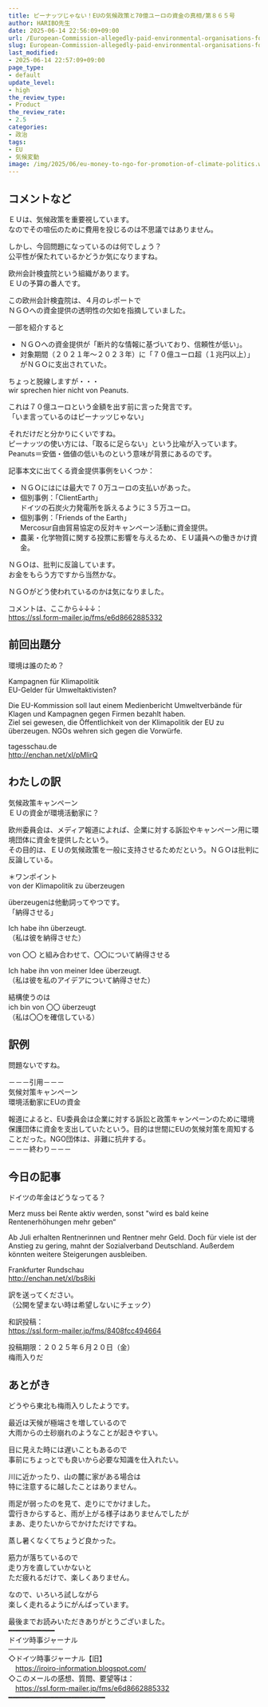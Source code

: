 ```yaml
---
title: ピーナッツじゃない！EUの気候政策と70億ユーロの資金の真相/第８６５号
author: HARIBO先生
date: 2025-06-14 22:56:09+09:00
url: /European-Commission-allegedly-paid-environmental-organisations-for-campaigns/
slug: European-Commission-allegedly-paid-environmental-organisations-for-campaigns
last_modified:
- 2025-06-14 22:57:09+09:00
page_type:
- default
update_level:
- high
the_review_type:
- Product
the_review_rate:
- 2.5
categories:
- 政治
tags:
- EU
- 気候変動
image: /img/2025/06/eu-money-to-ngo-for-promotion-of-climate-politics.webp
---
```

## コメントなど
ＥＵは、気候政策を重要視しています。  
なのでその喧伝のために費用を投じるのは不思議ではありません。

しかし、今回問題になっているのは何でしょう？  
公平性が保たれているかどうか気になりますね。

欧州会計検査院という組織があります。  
ＥＵの予算の番人です。

この欧州会計検査院は、４月のレポートで  
ＮＧＯへの資金提供の透明性の欠如を指摘していました。

一部を紹介すると  
* ＮＧＯへの資金提供が「断片的な情報に基づいており、信頼性が低い」。
* 対象期間（２０２１年〜２０２３年）に「７０億ユーロ超（１兆円以上）」がＮＧＯに支出されていた。

ちょっと脱線しますが・・・  
wir sprechen hier nicht von Peanuts.

これは７０億ユーロという金額を出す前に言った発言です。  
「いま言っているのはピーナッツじゃない」

それだけだと分かりにくいですね。  
ピーナッツの使い方には、「取るに足らない」という比喩が入っています。  
Peanuts＝安価・価値の低いものという意味が背景にあるのです。

記事本文に出てくる資金提供事例をいくつか：  
* ＮＧＯにはには最大で７０万ユーロの支払いがあった。
* 個別事例：「ClientEarth」  
ドイツの石炭火力発電所を訴えるように３５万ユーロ。
* 個別事例：「Friends of the Earth」  
Mercosur自由貿易協定の反対キャンペーン活動に資金提供。
* 農薬・化学物質に関する投票に影響を与えるため、ＥＵ議員への働きかけ資金。

ＮＧＯは、批判に反論しています。  
お金をもらう方ですから当然かな。

ＮＧＯがどう使われているのかは気になりました。

コメントは、ここから↓↓↓：  
<https://ssl.form-mailer.jp/fms/e6d8662885332>


## 前回出題分
環境は誰のため？

Kampagnen für Klimapolitik  
EU-Gelder für Umweltaktivisten?

Die EU-Kommission soll laut einem Medienbericht Umweltverbände für Klagen und Kampagnen gegen Firmen bezahlt haben.   
Ziel sei gewesen, die Öffentlichkeit von der Klimapolitik der EU zu überzeugen. NGOs wehren sich gegen die Vorwürfe.

tagesschau.de  
<http://enchan.net/xl/pMlirQ>


## わたしの訳
気候政策キャンペーン  
ＥＵの資金が環境活動家に？

欧州委員会は、メディア報道によれば、企業に対する訴訟やキャンペーン用に環境団体に資金を提供したという。  
その目的は、ＥＵの気候政策を一般に支持させるためだという。ＮＧＯは批判に反論している。

＊ワンポイント  
von der Klimapolitik zu überzeugen

überzeugenは他動詞ってやつです。  
「納得させる」

Ich habe ihn überzeugt.  
（私は彼を納得させた）

von 〇〇 と組み合わせて、〇〇について納得させる

Ich habe ihn von meiner Idee überzeugt.  
（私は彼を私のアイデアについて納得させた）

結構使うのは  
ich bin von 〇〇 überzeugt  
（私は〇〇を確信している）


## 訳例  
問題ないですね。

－－－引用－－－  
気候対策キャンペーン  
環境活動家にEUの資金

報道によると、EU委員会は企業に対する訴訟と政策キャンペーンのために環境保護団体に資金を支出していたという。目的は世間にEUの気候対策を周知することだった。NGO団体は、非難に抗弁する。  
－－－終わり－－－


## 今日の記事  
ドイツの年金はどうなってる？

Merz muss bei Rente aktiv werden, sonst "wird es bald keine Rentenerhöhungen mehr geben“

Ab Juli erhalten Rentnerinnen und Rentner mehr Geld. Doch für viele ist der Anstieg zu gering, mahnt der Sozialverband Deutschland. Außerdem könnten weitere Steigerungen ausbleiben.

Frankfurter Rundschau  
<http://enchan.net/xl/bs8iki>

訳を送ってください。  
（公開を望まない時は希望しないにチェック）

和訳投稿：  
<https://ssl.form-mailer.jp/fms/8408fcc494664>

投稿期限：２０２５年６月２０日（金）  
梅雨入りだ


## あとがき
どうやら東北も梅雨入りしたようです。

最近は天候が極端さを増しているので  
大雨からの土砂崩れのようなことが起きやすい。

目に見えた時には遅いこともあるので  
事前にちょっとでも良いから必要な知識を仕入れたい。

川に近かったり、山の麓に家がある場合は  
特に注意するに越したことはありません。

雨足が弱ったのを見て、走りにでかけました。  
雲行きからすると、雨が上がる様子はありませんでしたが  
まあ、走りたいからでかけただけですね。

蒸し暑くなくてちょうど良かった。

筋力が落ちているので  
走り方を直していかないと  
ただ疲れるだけで、楽しくありません。

なので、いろいろ試しながら  
楽しく走れるようにがんばっています。


最後までお読みいただきありがとうございました。  
━━━━━━━━━━━  
ドイツ時事ジャーナル  
───────────  
◇ドイツ時事ジャーナル【旧】  
　<https://iroiro-information.blogspot.com/>  
◇このメールの感想、質問、要望等は：  
　<https://ssl.form-mailer.jp/fms/e6d8662885332>  
━━━━━━━━━━━━━━━━━━━━━━━


